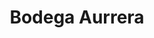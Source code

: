 ---
title: "Bodega Aurrera"
url: /cancun/bodega-aurrera-avenida-20-de-noviembre/
shop: Supermarkt
---
